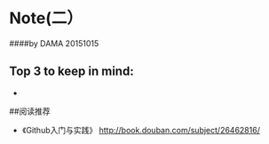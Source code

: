 # Note(二）
####by DAMA   20151015


## Top 3 to keep in mind:
- 



##阅读推荐
- 《Github入门与实践》 http://book.douban.com/subject/26462816/
